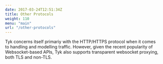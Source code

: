 ```yaml
---
date: 2017-03-24T12:51:34Z
title: Other Protocols
weight: 110
menu: "main"
url: "/other-protocols"
---
```


Tyk concerns itself primariy with the HTTP/HTTPS protocol when it comes to handling and modelling traffic. However, given the recent popularity of Websocket-based APIs, Tyk also supports transparent websocket proxying, both TLS and non-TLS.